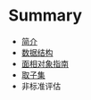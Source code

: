 # Summary

* [简介](README.md)
* [数据结构](datastructure.md)
* [面相对象指南](mian_xiang_dui_xiang_zhi_nan.md)
* [取子集](qu_zi_ji.md)
* 非标准评估


